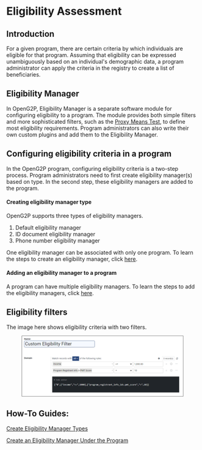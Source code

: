 # Eligibility Assessment

## Introduction

For a given program, there are certain criteria by which individuals are eligible for that program. Assuming that eligibility can be expressed unambiguously based on an individual's demographic data, a program administrator can apply the criteria in the registry to create a list of beneficiaries.&#x20;

## Eligibility Manager

In OpenG2P, Eligibility Manager is a separate software module for configuring eligibility to a program. The module provides both simple filters and more sophisticated filters, such as the [Proxy Means Test](proxy-means-test.md), to define most eligibility requirements. Program administrators can also write their own custom plugins and add them to the Eligibility Manager.

## Configuring eligibility criteria in a program

In the OpenG2P program, configuring eligibility criteria is a two-step process. Program administrators need to first create eligibility manager(s) based on type. In the second step, these eligibility managers are added to the program.

#### Creating eligibility manager type

OpenG2P supports three types of eligibility managers.&#x20;

1. Default eligibility manager
2. ID document eligibility manager
3. Phone number eligibility manager

One eligibility manager can be associated with only one program. To learn the steps to create an eligibility manager, click [here](../guides/user-guides/create-eligibility-manager-1/).

#### Adding an eligibility manager to a program

A program can have multiple eligibility managers. To learn the steps to add the eligibility managers, click [here](../guides/user-guides/create-eligibility-manager.md).

## Eligibility filters

The image here shows eligibility criteria with two filters.&#x20;

<figure><img src="../.gitbook/assets/eligibility-filters.png" alt=""><figcaption></figcaption></figure>

## How-To Guides:

[Create Eligibility Manager Types](../guides/user-guides/create-eligibility-manager-1/)

[Create an Eligibility Manager Under the Program](../guides/user-guides/create-eligibility-manager-1/)

